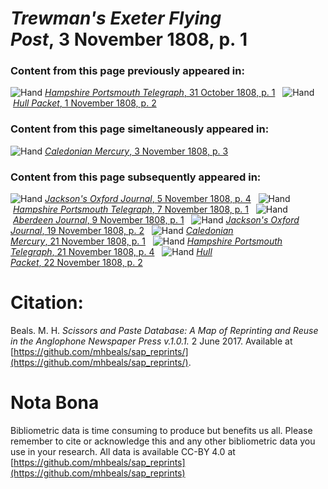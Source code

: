 # *Trewman's Exeter Flying Post*, 3 November 1808, p. 1  
  
### Content from this page previously appeared in:  
![Hand](http://scissorsandpaste.net/wp-content/uploads/2017/06/smallhandpointer.png) [*Hampshire Portsmouth Telegraph*, 31 October 1808, p. 1](https://mhbeals.github.io/sap_html/Hampshire-Portsmouth-Telegraph/Hampshire-Portsmouth-Telegraph-31-October-1808-p-1)  
![Hand](http://scissorsandpaste.net/wp-content/uploads/2017/06/smallhandpointer.png) [*Hull Packet*, 1 November 1808, p. 2](https://mhbeals.github.io/sap_html/Hull-Packet/Hull-Packet-1-November-1808-p-2)  
  
### Content from this page simeltaneously appeared in:  
![Hand](http://scissorsandpaste.net/wp-content/uploads/2017/06/smallhandpointer.png) [*Caledonian Mercury*, 3 November 1808, p. 3](https://mhbeals.github.io/sap_html/Caledonian-Mercury/Caledonian-Mercury-3-November-1808-p-3)  
  
### Content from this page subsequently appeared in:  
![Hand](http://scissorsandpaste.net/wp-content/uploads/2017/06/smallhandpointer.png) [*Jackson's Oxford Journal*, 5 November 1808, p. 4](https://mhbeals.github.io/sap_html/Jackson's-Oxford-Journal/Jackson's-Oxford-Journal-5-November-1808-p-4)  
![Hand](http://scissorsandpaste.net/wp-content/uploads/2017/06/smallhandpointer.png) [*Hampshire Portsmouth Telegraph*, 7 November 1808, p. 1](https://mhbeals.github.io/sap_html/Hampshire-Portsmouth-Telegraph/Hampshire-Portsmouth-Telegraph-7-November-1808-p-1)  
![Hand](http://scissorsandpaste.net/wp-content/uploads/2017/06/smallhandpointer.png) [*Aberdeen Journal*, 9 November 1808, p. 1](https://mhbeals.github.io/sap_html/Aberdeen-Journal/Aberdeen-Journal-9-November-1808-p-1)  
![Hand](http://scissorsandpaste.net/wp-content/uploads/2017/06/smallhandpointer.png) [*Jackson's Oxford Journal*, 19 November 1808, p. 2](https://mhbeals.github.io/sap_html/Jackson's-Oxford-Journal/Jackson's-Oxford-Journal-19-November-1808-p-2)  
![Hand](http://scissorsandpaste.net/wp-content/uploads/2017/06/smallhandpointer.png) [*Caledonian Mercury*, 21 November 1808, p. 1](https://mhbeals.github.io/sap_html/Caledonian-Mercury/Caledonian-Mercury-21-November-1808-p-1)  
![Hand](http://scissorsandpaste.net/wp-content/uploads/2017/06/smallhandpointer.png) [*Hampshire Portsmouth Telegraph*, 21 November 1808, p. 4](https://mhbeals.github.io/sap_html/Hampshire-Portsmouth-Telegraph/Hampshire-Portsmouth-Telegraph-21-November-1808-p-4)  
![Hand](http://scissorsandpaste.net/wp-content/uploads/2017/06/smallhandpointer.png) [*Hull Packet*, 22 November 1808, p. 2](https://mhbeals.github.io/sap_html/Hull-Packet/Hull-Packet-22-November-1808-p-2)  


# Citation: 

Beals. M. H. *Scissors and Paste Database: A Map of Reprinting and Reuse in the Anglophone Newspaper Press v.1.0.1.* 2 June 2017. Available at [https://github.com/mhbeals/sap_reprints/](https://github.com/mhbeals/sap_reprints/). 

# Nota Bona

Bibliometric data is time consuming to produce but benefits us all. Please remember to cite or acknowledge this and any other bibliometric data you use in your research. All data is available CC-BY 4.0 at [https://github.com/mhbeals/sap_reprints](https://github.com/mhbeals/sap_reprints)